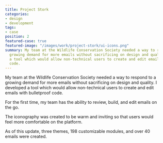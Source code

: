 ```yaml
---
title: Project Stork
categories:
- design
- development
tags:
- case
position: 2
featured-case: true
featured-image: "/images/work/project-stork/ui-icons.png"
summary: My team at the Wildlife Conservation Society needed a way to respond to a
  growing demand for more emails without sacrificing on design and quality. I developed
  a tool which would allow non-technical users to create and edit emails with bulletproof
  code.
---
```


My team at the Wildlife Conservation Society needed a way to respond to a growing demand for more emails without sacrificing on design and quality. I developed a tool which would allow non-technical users to create and edit emails with bulletproof code. 

For the first time, my team has the ability to review, build, and edit emails on the go.

The iconography was created to be warm and inviting so that users would feel more comfortable on the platform.

As of this update, three themes, 198 customizable modules, and over 40 emails were created.